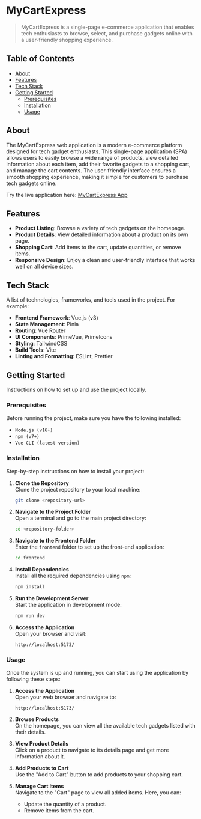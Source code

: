 # MyCartExpress

> MyCartExpress is a single-page e-commerce application that enables tech enthusiasts to browse, select, and purchase gadgets online with a user-friendly shopping experience.

## Table of Contents

- [About](#about)
- [Features](#features)
- [Tech Stack](#tech-stack)
- [Getting Started](#getting-started)
  - [Prerequisites](#prerequisites)
  - [Installation](#installation)
  - [Usage](#usage)

## About

The MyCartExpress web application is a modern e-commerce platform designed for tech gadget enthusiasts. This single-page application (SPA) allows users to easily browse a wide range of products, view detailed information about each item, add their favorite gadgets to a shopping cart, and manage the cart contents. The user-friendly interface ensures a smooth shopping experience, making it simple for customers to purchase tech gadgets online.

Try the live application here: [MyCartExpress App](https://mycartexpress.haziqrozaidi.me)

## Features

- **Product Listing**: Browse a variety of tech gadgets on the homepage.
- **Product Details**: View detailed information about a product on its own page.
- **Shopping Cart**: Add items to the cart, update quantities, or remove items.
- **Responsive Design**: Enjoy a clean and user-friendly interface that works well on all device sizes.

## Tech Stack

A list of technologies, frameworks, and tools used in the project. For example:

- **Frontend Framework**: Vue.js (v3)  
- **State Management**: Pinia  
- **Routing**: Vue Router  
- **UI Components**: PrimeVue, PrimeIcons  
- **Styling**: TailwindCSS  
- **Build Tools**: Vite  
- **Linting and Formatting**: ESLint, Prettier  

## Getting Started

Instructions on how to set up and use the project locally.

### Prerequisites

Before running the project, make sure you have the following installed:

- `Node.js (v16+)`
- `npm (v7+)`
- `Vue CLI (latest version)`

### Installation

Step-by-step instructions on how to install your project:

1. **Clone the Repository**  
   Clone the project repository to your local machine:

   ```bash
   git clone <repository-url>
   ```

2. **Navigate to the Project Folder**  
   Open a terminal and go to the main project directory:

   ```bash
   cd <repository-folder>
   ```

3. **Navigate to the Frontend Folder**  
   Enter the `frontend` folder to set up the front-end application:

   ```bash
   cd frontend
   ```

4. **Install Dependencies**  
   Install all the required dependencies using `npm`:

   ```bash
   npm install
   ```

5. **Run the Development Server**  
   Start the application in development mode:

   ```bash
   npm run dev
   ```

6. **Access the Application**  
   Open your browser and visit:

   ```url
   http://localhost:5173/
   ```

### Usage

Once the system is up and running, you can start using the application by following these steps:


1. **Access the Application**  
   Open your web browser and navigate to:

   ```url
   http://localhost:5173/
   ```

2. **Browse Products**  
   On the homepage, you can view all the available tech gadgets listed with their details.

3. **View Product Details**  
   Click on a product to navigate to its details page and get more information about it.

4. **Add Products to Cart**  
   Use the "Add to Cart" button to add products to your shopping cart.

5. **Manage Cart Items**  
   Navigate to the "Cart" page to view all added items. Here, you can:
   - Update the quantity of a product.
   - Remove items from the cart.
